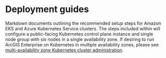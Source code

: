 # Deployment guides

Markdown documents outlining the recommended setup steps for Amazon EKS and Azure Kubernetes Service clusters. The steps included within will configure a public-facing Kubernetes control plane instance and single node group with six nodes in a single availability zone. If desiring to run ArcGIS Enterprise on Kubernetes in multiple availability zones, please see [multi-availability zone Kubernetes cluster administration](https://enterprise-k8s.arcgis.com/en/latest/administer/multi-availability-zone-kubernetes-cluster-administration.htm).
